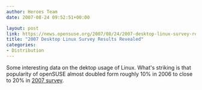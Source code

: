 ```yaml
---
author: Heroes Team
date: 2007-08-24 09:52:51+00:00

layout: post
link: https://news.opensuse.org/2007/08/24/2007-desktop-linux-survey-results-revealed/
title: "2007 Desktop Linux Survey Results Revealed"
categories:
- Distribution
---
```

Some interesting data on the dektop usage of Linux. What's striking is that popularity of openSUSE almost doubled form roughly 10% in 2006 to close to 20% in [2007 survey](http://www.desktoplinux.com/news/NS8454912761.html).		
